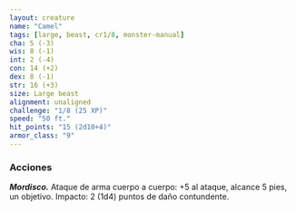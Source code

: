 ```yaml
---
layout: creature
name: "Camel"
tags: [large, beast, cr1/8, monster-manual]
cha: 5 (-3)
wis: 8 (-1)
int: 2 (-4)
con: 14 (+2)
dex: 8 (-1)
str: 16 (+3)
size: Large beast
alignment: unaligned
challenge: "1/8 (25 XP)"
speed: "50 ft."
hit_points: "15 (2d10+4)"
armor_class: "9"
---
```


### Acciones

***Mordisco.*** Ataque de arma cuerpo a cuerpo: +5 al ataque, alcance 5 pies, un objetivo. Impacto: 2 (1d4) puntos de daño contundente.